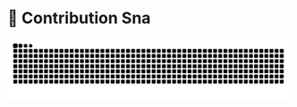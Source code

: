 # 🐍 Contribution Sna

![Snake animation](https://raw.githubusercontent.com/Kartikmhatre/Kartikmhatre/output/snake.svg)
